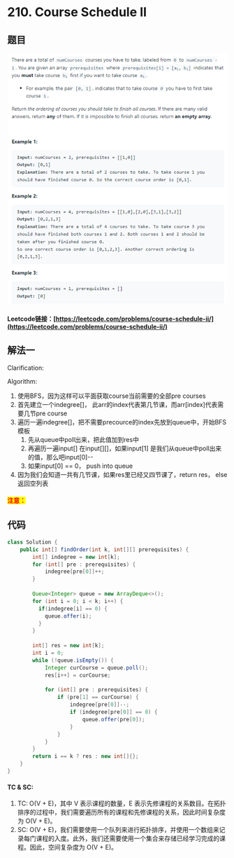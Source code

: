 # 210. Course Schedule II

## 题目

![](<../../.gitbook/assets/image (79) (1).png>)

#### Leetcode链接：[https://leetcode.com/problems/course-schedule-ii/](https://leetcode.com/problems/course-schedule-ii/)

## 解法一

Clarification:&#x20;

Algorithm:&#x20;

1. 使用BFS，因为这样可以平面获取course当前需要的全部pre courses
2. 首先建立一个indegree\[]， 此arr的index代表第几节课，而arr\[index]代表需要几节pre course
3. 遍历一遍indegree\[]，把不需要precource的index先放到queue中，开始BFS模板
   1. 先从queue中poll出来，把此值加到res中
   2. 再遍历一遍input\[] 在input\[]\[]，如果input\[1] 是我们从queue中poll出来的值，那么吧input\[0]--
   3. 如果input\[0] == 0， push into queue
4. 因为我们会知道一共有几节课，如果res里已经又四节课了，return res， else返回空列表

#### <mark style="color:red;">注意：</mark>

## 代码

```java
class Solution {
    public int[] findOrder(int k, int[][] prerequisites) {
        int[] indegree = new int[k];
        for (int[] pre : prerequisites) {
            indegree[pre[0]]++;
        }

        Queue<Integer> queue = new ArrayDeque<>();
        for (int i = 0; i < k; i++) {
          if(indegree[i] == 0) {
            queue.offer(i);
          }
        }

        int[] res = new int[k];
        int i = 0;
        while (!queue.isEmpty()) {
            Integer curCourse = queue.poll();
            res[i++] = curCourse;

            for (int[] pre : prerequisites) {
                if (pre[1] == curCourse) {
                    indegree[pre[0]]--;
                    if (indegree[pre[0]] == 0) {
                        queue.offer(pre[0]);
                    }
                }
            }
        }
        return i == k ? res : new int[]{};
    }
}
```

#### TC & SC:&#x20;

1. TC: O(V + E)，其中 V 表示课程的数量，E 表示先修课程的关系数目。在拓扑排序的过程中，我们需要遍历所有的课程和先修课程的关系，因此时间复杂度为 O(V + E)。
2. SC: O(V + E)，我们需要使用一个队列来进行拓扑排序，并使用一个数组来记录每门课程的入度。此外，我们还需要使用一个集合来存储已经学习完成的课程。因此，空间复杂度为 O(V + E)。
